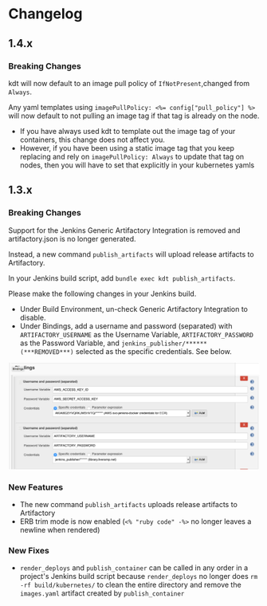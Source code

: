 
# Changelog

## 1.4.x

### Breaking Changes
kdt will now default to an image pull policy of  `IfNotPresent`,changed from `Always`.

Any yaml templates using `imagePullPolicy: <%= config["pull_policy"] %>` will now default to not pulling an image tag if that tag is already on the node.
* If you have always used kdt to template out the image tag of your containers, this change does not affect you.
* However, if you have been using a static image tag that you keep replacing and rely on `imagePullPolicy: Always` to update that tag on nodes, then you will have to set that explicitly in your kubernetes yamls

## 1.3.x

### Breaking Changes
Support for the Jenkins Generic Artifactory Integration is removed and
artifactory.json is no longer generated.

Instead, a new command `publish_artifacts` will upload release artifacts
to Artifactory.

In your Jenkins build script, add `bundle exec kdt publish_artifacts`.

Please make the following changes in your Jenkins build.

* Under Build Environment, un-check Generic Artifactory Integration to disable.
* Under Bindings, add a username and password (separated) with
`ARTIFACTORY_USERNAME` as the Username Variable,
`ARTIFACTORY_PASSWORD` as the Password Variable, and
`jenkins_publisher/****** (***REMOVED***)` selected as the specific
credentials. See below.

![Jenkins Artifactory upload](documentation/jenkins_build.png)


### New Features
* The new command `publish_artifacts` uploads release artifacts to Artifactory
* ERB trim mode is now enabled (`<% "ruby code" -%>` no longer leaves a newline when rendered)

### New Fixes
* `render_deploys` and `publish_container` can be called in any order in
a project's Jenkins build script because `render_deploys` no longer does
`rm -rf build/kubernetes/` to clean the entire directory and remove
the `images.yaml` artifact created by `publish_container`


